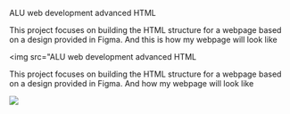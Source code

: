 ALU web development advanced HTML

This project focuses on building the HTML structure for a webpage based on a design provided in Figma.
And this is how my webpage will look like 

<img src="ALU web development advanced HTML

This project focuses on building the HTML structure for a webpage based on a design provided in Figma.
And how my webpage will look like 

<img src="COURSES
PRICING
LOGIN
Get schooled
SMILES
GRIN
LAUGH
REGISTER FOR FREE
Learn from the pros
Phillip Massey
Nannie Lawrence
Bruce Walters
Henry Hughes
« Smile of the year » 2018 - 2019
Best « little smile » 2017
Best « Friend Smile » live performance 2019
« 24h smiles » winner 2016 - 2019
« Those tutorials are concise and go straight to the point. I can’t think of a better place to learn smiling. And it’s so fun!
Person Name
weather presenter
Most popular tutorials
Diagonal Smile
Sad Smile
Natural Smile
Happy Smile
Lorem ipsum dolor sit amet, consect adipiscing elit, sed do eiusmod.
Lorem ipsum dolor sit amet, consect adipiscing elit, sed do eiusmod.
Lorem ipsum dolor sit amet, consect adipiscing elit, sed do eiusmod.
Lorem ipsum dolor sit amet, consect adipiscing elit, sed do eiusmod.
Phillip Massey
Phillip Massey
Phillip Massey
Phillip Massey
8 min
8 min
8 min
8 min
Free membership
Lorem ipsum
Lorem ipsum
Lorem ipsum
Lorem ipsum
Lorem ipsum dolor sit amet, consectetur adipiscing elit.
Lorem ipsum dolor sit amet, consectetur adipiscing elit.
Lorem ipsum dolor sit amet, consectetur adipiscing elit.
Lorem ipsum dolor sit amet, consectetur adipiscing elit.
REGISTER FOR FREE
F.A.Q.
How does this work?
How does this work?
Lorem ipsum dolor sit amet, consectetur adipiscing elit, sed do eiusmod tempor incididunt ut labore et dolore magna aliqua. Ut enim ad minim veniam, quis nostrud exercitation ullamco laboris nisi ut aliquip ex ea commodo consequat. Duis aute irure dolor in reprehenderit in voluptate velit esse cillum dolore eu fugiat nulla pariatur. Excepteur sint occaecat cupidatat non proident, sunt in culpa qui officia deserunt mollit anim id est laborum.
Lorem ipsum dolor sit amet, consectetur adipiscing elit, sed do eiusmod tempor incididunt ut labore et dolore magna aliqua. Ut enim ad minim veniam, quis nostrud exercitation ullamco laboris nisi ut aliquip ex ea commodo consequat. Duis aute irure dolor in reprehenderit in voluptate velit esse cillum dolore eu fugiat nulla pariatur. Excepteur sint occaecat cupidatat non proident, sunt in culpa qui officia deserunt mollit anim id est laborum.
How does this work?
How does this work?
Lorem ipsum dolor sit amet, consectetur adipiscing elit, sed do eiusmod tempor incididunt ut labore et dolore magna aliqua. Ut enim ad minim veniam, quis nostrud exercitation ullamco laboris nisi ut aliquip ex ea commodo consequat. Duis aute irure dolor in reprehenderit in voluptate velit esse cillum dolore eu fugiat nulla pariatur. Excepteur sint occaecat cupidatat non proident, sunt in culpa qui officia deserunt mollit anim id est laborum.
Lorem ipsum dolor sit amet, consectetur adipiscing elit, sed do eiusmod tempor incididunt ut labore et dolore magna aliqua. Ut enim ad minim veniam, quis nostrud exercitation ullamco laboris nisi ut aliquip ex ea commodo consequat. Duis aute irure dolor in reprehenderit in voluptate velit esse cillum dolore eu fugiat nulla pariatur. Excepteur sint occaecat cupidatat non proident, sunt in culpa qui officia deserunt mollit anim id est laborum.
SmileSchool
©smileschool 2020">
